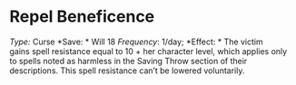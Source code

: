 ﻿---
name: Repel Beneficence
type: Curse
save: Will 18
onset: 
frequency: 1/day
effect:
  "The victim gains spell resistance equal to 10 + her character level, which applies only to spells noted as harmless in the Saving Throw section of their descriptions. This spell resistance can’t be lowered voluntarily."
cure: 
---

# Repel Beneficence
 *Type:* Curse
*Save: * Will 18  *Frequency*: 1/day; 
*Effect: * The victim gains spell resistance equal to 10 + her character level, which applies only to spells noted as harmless in the Saving Throw section of their descriptions. This spell resistance can’t be lowered voluntarily.
